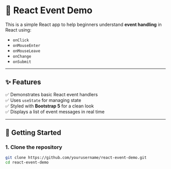 # 🧪 React Event Demo

This is a simple React app to help beginners understand **event handling** in React using:

- `onClick`
- `onMouseEnter`
- `onMouseLeave`
- `onChange`
- `onSubmit`

---

## ✨ Features

✅ Demonstrates basic React event handlers  
✅ Uses `useState` for managing state  
✅ Styled with **Bootstrap 5** for a clean look  
✅ Displays a list of event messages in real time  

---

## 🚀 Getting Started

### 1. Clone the repository

```bash
git clone https://github.com/yourusername/react-event-demo.git
cd react-event-demo
